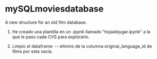 # mySQLmoviesdatabase
A new structure for an old film database.

1. He creado una plantilla en un .ipynb llamado "hojadejugar.ipynb" a la que le paso cada CVS para explorarlo.

2. Limpio el dataframe:
-- elimino de la columna original_language_id de films por esta vacía.

